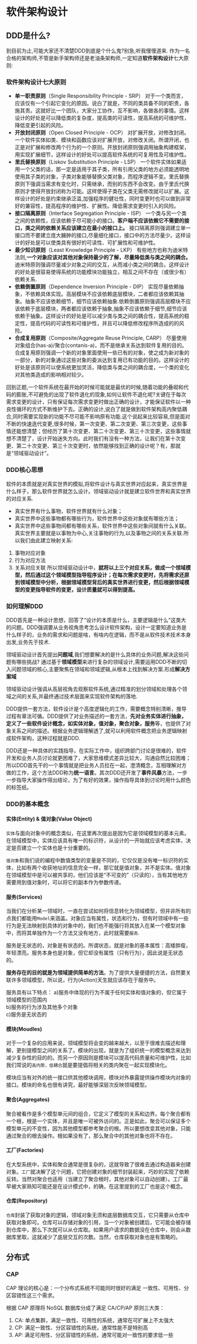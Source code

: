 # 软件架构设计

## DDD是什么?

到目前为止,可能大家还不清楚DDD到底是个什么鬼?别急,听我慢慢道来. 作为一名合格的架构师,不管是新手架构师还是老油条架构师,一定知道**软件架构设计**七大原则:

### 软件架构设计七大原则

- **单一职责原则**（Single Responsibility Principle - SRP） 对于一个类而言，应该仅有一个引起它变化的原因。说白了就是，不同的类具备不同的职责，各施其责。这就好比一个团队，大家分工协作，互不影响，各做各的事情。这样设计的好处是可以降低类的复杂度，提高类的可读性，提高系统的可维护性，降低变更引起的风险。
- **开放封闭原则**（Open Closed Principle - OCP） 对扩展开放，对修改封闭。一个软件实体如类、模块和函数应该对扩展开放，对修改关闭。所谓开闭，也正是对扩展和修改两个行为的一个原则。开放封闭原则强调用抽象构建框架，用实现扩展细节，这样设计的好处可以提高软件系统的可复用性及可维护性。
- **里氏替换原则**（Liskov Substitution Principle - LSP） 一个软件实体如果适用一个父类的话，那一定是适用于其子类，所有引用父类的地方必须能透明地使用其子类的对象，子类对象能够替换父类对象，而程序逻辑不变。里氏替换原则下强调当需求有变化时，只需继承，而别的东西不会改变。由于里氏代换原则才使得开放封闭称为可能。这样使得子类在父类无需修改就可以扩展。这样设计的好处是约束继承泛滥,加强程序的健壮性，同时变更时也可以做到非常好的兼容性，提高程序的维护性、扩展性。降低需求变更时引入的风险。
- **接口隔离原则**（Interface Segregation Principle - ISP） 一个类与另一个类之间的依赖性，应该依赖于尽可能小的接口。**客户端不应该依赖它不需要的接口，类之间的依赖关系应该建立在最小的接口上。** 接口隔离原则强调建立单一接口而不要建立庞大臃肿的接口,尽量细化接口，接口中的方法尽量少。这样设计的好处是可以使类具有很好的可读性、可扩展性和可维护性。
- **最少知识原则**（Least Knowledge Principle - LKP） 有些地方也称为迪米特法则,**一个对象应该对其他对象保持最少的了解，尽量降低类与类之间的耦合。** 迪米特原则强调尽量减少对象之间的交互，从而减小类之间的耦合。这样设计的好处是很容易使得系统的功能模块功能独立，相互之间不存在（或很少有）依赖关系.
- **依赖倒置原则**（Dependence Inversion Principle - DIP） 实现尽量依赖抽象，不依赖具体实现。高层模块不应该依赖底层模块，二者都应该依赖其抽象。抽象不应该依赖细节，细节应该依赖抽象.依赖倒置原则强调高层模块不应该依赖于底层模块，两者都应该依赖于抽象,抽象不应该依赖于细节,细节应该依赖于抽象。这样设计的好处是可以减少类与类之间的耦合性，提高系统的稳定性，提高代码的可读性和可维护性，并且可以降低修改程序所造成的的风险。
- **合成复用原则**（Composite/Aggregate Reuse Principle, CARP） 尽量使用对象组合(has-a)/聚合(contanis-a)，而不是继承关系达到软件复用的目的。合成复用原则强调一个新的对象里面使用一些已有的对象，使之成为新对象的一部分，新的对象通过这些对象的委派达到复用已有功能的目的。这样设计的好处是该原则可以使系统更加灵活，降低类与类之间的耦合度，一个类的变化对其他类造成的影响相对较少。

回到正题,一个软件系统在最开始的时候可能就是最优的时候,随着功能的叠砌和代码的膨胀,不可避免的出现了软件退化的现象,如何让软件不退化呢?关键在于每次需求变更的设计，只有保证每次需求变更时做出正确的设计，才能保证软件以一种良性循环的方式不断维护下去。正确的设计,说白了就是做到软件架构高内聚低耦合,同时需要实现新的功能不尽可能不影响原有功能.这个说起来比较容易,但是面对不断的快速迭代变更,很多时候，第一次变更、第二次变更、第三次变更，这些事情还能想清楚；但经历了第十次变更、第二十次变更、第三十次变更，这些事情就想不清楚了，设计开始迷失方向。此时我们有没有一种方法，让我们在第十次变更、第二十次变更、第三十次变更时，依然能够找到正确的设计呢？有，那就是“领域驱动设计”。

### DDD核心思想

软件的本质就是对真实世界的模拟,将软件设计与真实世界对应起来，真实世界是什么样子，那么软件世界就怎么设计。领域驱动设计就是建立软件世界和真实世界的对应关系.

- 真实世界有什么事物，软件世界就有什么对象；
- 真实世界中这些事物都有哪些行为，软件世界中这些对象就有哪些方法；
- 真实世界中这些事物间都有哪些关系，软件世界中这些对象间就有什么关联。 真实世界主要就是以事物为中心,关注事物的行为,以及事物之间的关系关联.所以我们由此建立映射关系:

1. 事物对应对象
2. 行为对应方法
3. 关系对应关联 所以领域驱动设计中，**就将以上三个对应关系，做成一个领域模型，然后通过这个领域模型指导程序设计；在每次需求变更时，先将需求还原到领域模型中分析，根据领域模型背后的真实世界进行变更，然后根据领域模型的变更指导软件的变更，设计质量就可以得到提高。**

### 如何理解DDD

DDD首先是一种设计思想，回答了“设计的本质是什么，主要逻辑是什么”这类大的问题。DDD强调要从业务视角思考怎么设计软件架构，设计一定要知道业务是什么样子的，业务的需求和问题是啥，有啥内在逻辑，而不是从软件技术技术本身出发,业务先于技术.

领域驱动设计首先提出**问题域**,我们想要解决的是什么具体的业务问题,解决这些问题有哪些挑战? 通过基于**领域模型**来进行复杂的领域设计,需要运用DDD不断的切入问题领域的核心,主要聚焦在领域和领域逻辑,从根本上找到解决方案.形成**解决方案域**

领域驱动设计强调从高层视角去观察软件系统,通过精准的划分领域和处理各个领域之间的关系,并最终通过技术层面来实现软件架构的落地.

DDD提供一套方法，软件设计是个高度逻辑化的工作，需要概念特别清晰，推导过程有章法可循。DDD提供了对业务描述的一套方法，**先对业务实体进行抽象，定义了一些软件设计概念，如实体对象，值对象，聚合对象，服务**等，也提供了对象关系之间的描述。根据业务逻辑理解透了,就可以利用软件概念把业务逻辑映射成软件架构，这种过程就是DDD.

DDD还是一种具体的实践指导，在实际工作中，组织跨部门讨论是很难的，软件开发和业务人员讨论就更困难了，大家思维模式差异比较大，沟通自然比较困难；所以DDD首先干的一个事情就是把业务人员拉在一起，澄清概念，互相理解对方做的工作，这个方法DDD称为**统一语言**。其次DDD还开发了**事件风暴**方法，一步一步指导大家操作得出结论，为了有好的效果，操作指导具体到讨论时用什么颜色的标签纸。

### DDD的基本概念

#### 实体(Entity) & 值对象(Value Object)

`实体`与面向对象中的概念类似，在这里再次提出是因为它是领域模型的基本元素。在领域模型中，实体应该具有唯一的标识符，从设计的一开始就应该考虑实体，决定是否建立一个实体也是十分重要的。

`值对象`和我们说的编程中数值类型的变量是不同的，它仅仅是没有唯一标识符的实体，比如有两个收获地址的信息完全一样，那它就是值对象，并不是实体。值对象在领域模型中是可以被共享的，他们应该是“不可变的”（只读的），当有其他地方需要用到值对象时，可以将它的副本作为参数传递。

#### 服务(Services)

当我们在分析某一领域时，一直在尝试如何将信息转化为领域模型，但并非所有的点我们都能用`Model`来涵盖。对象应当有属性，状态和行为，但有时领域中有一些行为是无法映射到具体的对象中的，我们也不能强行将其放入在某一个模型对象中，而将其单独作为一个方法又没有地方，此时就需要`服务`.

服务是无状态的，对象是有状态的。所谓状态，就是对象的基本属性：高矮胖瘦，年轻漂亮。服务本身也是对象，但它却没有属性（只有行为），因此说是无状态的。

**服务存在的目的就是为领域提供简单的方法**。为了提供大量便捷的方法，自然要关联许多领域模型，所以说，行为(Action)天生就应该存在于服务中。

服务具有以下特点： a)服务中体现的行为不属于任何实体和值对象的，但它属于领域模型的范围内  
b)服务的行为涉及其他多个对象  
c)服务是无状态的

#### 模块(Moudles)

对于一个复杂的应用来说，领域模型将会变的越来越大，以至于很难去描述和理解，更别提模型之间的关系了。模块的出现，就是为了组织统一的模型概念来达到减少复杂性的目的的。而另一个原因则是模块可以提高代码质量和可维护性，比如我们常说的`高内聚，低耦合`就是要提倡将相关的类内聚在一起实现模块化。

模块应当有对外的统一接口供其他模块调用，模块对外暴露提供操作模块内对象的接口。模块的命名也很有讲究，最好能够深层次反映领域模型。

#### 聚合(Aggregates)

聚合被看作是多个模型单元间的组合，它定义了模型的关系和边界。每个聚合都有一个根，根是一个实体，并且是唯一可被外访问的。正是如此，聚合可以保证多个模型单元的不变性，因为其他模型都参考聚合的根。所以要想改变其他对象，只能通过聚合的根去操作。根如果没有了，那么聚合中的其他对象也将不存在。

#### 工厂(Factories)

在大型系统中，实体和聚合通常是很复杂的，这就导致了很难去通过构造器来创建对象。`工厂`就决解了这个问题，它把创建对象的细节封装起来，巧妙的实现了依赖反转。当然对聚合也适用（当建立了聚合根时，其他对象可以自动创建）。工厂最早被大家熟知可能还是在设计模式中，的确，在这里提到的工厂也是这个概念。

#### 仓库(Repository)

`仓库`封装了获取对象的逻辑，领域对象无须和底层数据库交互，它只需要从仓库中获取对象即可。仓库可以存储对象的引用，当一个对象被创建后，它可能会被存储到仓库中，那么下次就可以从仓库取。如果用户请求的数据没在仓库中，则会从数据库里取，这就减少了底层交互的次数。当然，仓库获取对象也是有策略的。

## 分布式

### CAP

CAP 理论的核心是：一个分布式系统不可能同时很好的满足 一致性、可用性、分区容错性这三个需求。

根据 CAP 原理将 NoSQL 数据库分成了满足 CA/CP/AP 原则三大类：

1. CA: 单点集群，满足一致性、可用性的系统，通常在可扩展上不太强大
2. CP: 满足一致性、分区容错性的系统，通常性能不是特别高
3. AP: 满足可用性、分区容错性的系统，通常可能对一致性的要求低一些

